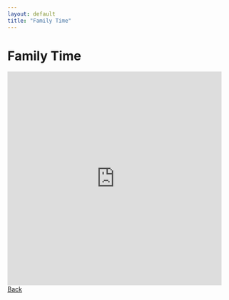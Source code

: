 ```yaml
---
layout: default
title: "Family Time"
---
```


<div class="container">
    <h1>Family Time</h1>
    <iframe src="https://giphy.com/embed/ms3yqSf67KQjnXm6kN" width="480" height="480" style="" frameBorder="0"
    class="giphy-embed" allowFullScreen></iframe>
    <a href="index.html" class="back-button">Back</a>
</div>